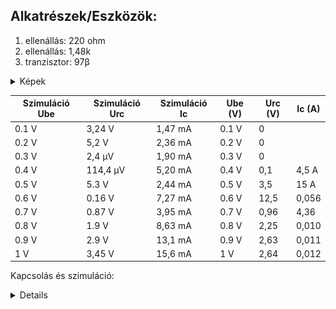 
## Alkatrészek/Eszközök:
1. ellenállás: 220 ohm  
2. ellenállás: 1,48k  
3. tranzisztor: 97β

<details>
<summary>Képek</summary>
<img src="https://raw.githubusercontent.com/1SzatmariAndras6/TAVKOZLES/refs/heads/main/JEGYZOKONYV/08%20Tranzisztor%20m%C5%B1k%C3%B6d%C3%A9s%C3%A9nek%20vizsg%C3%A1lata/61B4PnAml%2BL.SS700.jpg">
<br>
<img src="https://raw.githubusercontent.com/1SzatmariAndras6/TAVKOZLES/refs/heads/main/JEGYZOKONYV/08%20Tranzisztor%20m%C5%B1k%C3%B6d%C3%A9s%C3%A9nek%20vizsg%C3%A1lata/digital_multimeter_m_3800_2013949.jpg">
</details>

| Szimuláció Ube | Szimuláció Urc  | Szimuláció Ic| Ube (V) | Urc (V) | Ic (A)  |
|----------------|-----------------|--------------|---------|---------|---------|
| 0.1 V          | 3,24 V          | 1,47 mA      | 0.1 V   | 0       |         |
| 0.2 V          | 5,2 V           | 2,36 mA      | 0.2 V   | 0       |         |
| 0.3 V          | 2,4 µV          | 1,90 mA      | 0.3 V   | 0       |         |
| 0.4 V          | 114,4 µV        | 5,20 mA      | 0.4 V   | 0,1     | 4,5 A   |
| 0.5 V          | 5.3 V           | 2,44 mA      | 0.5 V   | 3,5     | 15 A    |
| 0.6 V          | 0.16 V          | 7,27 mA      | 0.6 V   | 12,5    | 0,056   |
| 0.7 V          | 0.87 V          | 3,95 mA      | 0.7 V   | 0,96    | 4,36    |
| 0.8 V          | 1.9 V           | 8,63 mA      | 0.8 V   | 2,25    | 0,010   |
| 0.9 V          | 2.9 V           | 13,1 mA      | 0.9 V   | 2,63    | 0,011   |
| 1 V            | 3,45 V          | 15,6 mA      | 1 V     | 2,64    | 0,012   |

Kapcsolás és szimuláció:

<details>
  <img src="https://raw.githubusercontent.com/1SzatmariAndras6/TAVKOZLES/refs/heads/main/JEGYZOKONYV/08%20Tranzisztor%20m%C5%B1k%C3%B6d%C3%A9s%C3%A9nek%20vizsg%C3%A1lata/34ea74ed-a492-4cd9-8620-8c7f7d669d05.jpeg">
  <br>
  <img src="https://raw.githubusercontent.com/1SzatmariAndras6/TAVKOZLES/refs/heads/main/JEGYZOKONYV/08%20Tranzisztor%20m%C5%B1k%C3%B6d%C3%A9s%C3%A9nek%20vizsg%C3%A1lata/K%C3%A9perny%C5%91k%C3%A9p%202025-01-08%20102158.png">
  <br>
  <img src="https://raw.githubusercontent.com/1SzatmariAndras6/TAVKOZLES/refs/heads/main/JEGYZOKONYV/08%20Tranzisztor%20m%C5%B1k%C3%B6d%C3%A9s%C3%A9nek%20vizsg%C3%A1lata/6ea56984-c57e-4ed2-83a1-62d3b5a950ed.jpeg">
</details>

